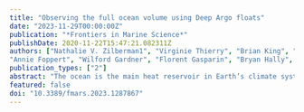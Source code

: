 ```yaml
---
title: "Observing the full ocean volume using Deep Argo floats"
date: "2023-11-29T00:00:00Z"
publication: "*Frontiers in Marine Science*"
publishDate: 2020-11-22T15:47:21.082311Z
authors: ["Nathalie V. Zilberman1", "Virginie Thierry", "Brian King", "Matthew Alford", "Xavier André", "Kevin Balem", "Nathan Briggs", "Zhaohui Chen", "Cécile Cabanes", "Laurent Coppola","Giorgio Dall’Olmo", "Damien Desbruyères", "Denise Fernandez",
"Annie Foppert", "Wilford Gardner", "Florent Gasparin", "Bryan Hally", "Shigeki Hosoda", "Gregory C. Johnson", "Taiyo Kobayashi", "Arnaud Le Boyer", "William Llovel", "Peter Oke", "Sarah Purkey", "Elisabeth Remy", "Dean Roemmich", "Megan Scanderbeg", "Philip Sutton", "Kamila Walicka", "Luke Wallace" and "Esmee M. van Wijk"]
publication_types: ["2"]
abstract: "The ocean is the main heat reservoir in Earth’s climate system, absorbing most of the top-of-the-atmosphere excess radiation. As the climate warms, anomalously warm and fresh ocean waters in the densest layers formed near Antarctica spread northward through the abyssal ocean, while successions of warming and cooling events are seen in the deep-ocean layers formed near Greenland. The abyssal warming and freshening expands the ocean volume and raises sea level. While temperature and salinity characteristics and large-scale circulation of upper 2000 m ocean waters are well monitored, the present ocean observing network is limited by sparse sampling of the deep ocean below 2000 m. Recently developed autonomous robotic platforms, Deep Argo floats, collect profiles from the surface to the seafloor. These instruments supplement satellite, Core Argo float, and ship-based observations to measure heat and freshwater content in the full ocean volume and close the sea level budget. Here, the value of Deep Argo and planned strategy to implement the global array are described. Additional objectives of Deep Argo may include dissolved oxygen measurements, and testing of ocean mixing and optical scattering sensors. The development of an emerging ocean bathymetry dataset using Deep Argo measurements is also described."
featured: false
doi: "10.3389/fmars.2023.1287867"
---
```

